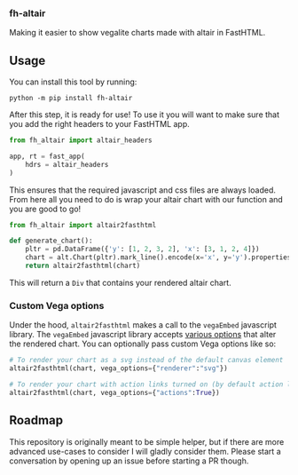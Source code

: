 ### fh-altair

Making it easier to show vegalite charts made with altair in FastHTML.

## Usage

You can install this tool by running:

```
python -m pip install fh-altair
```

After this step, it is ready for use! To use it you will want to make sure that you add the right headers to your FastHTML app. 

```python
from fh_altair import altair_headers

app, rt = fast_app(
    hdrs = altair_headers
)
```

This ensures that the required javascript and css files are always loaded. From here all you need to do is wrap your altair chart with our function and you are good to go!

```python
from fh_altair import altair2fasthtml

def generate_chart():
    pltr = pd.DataFrame({'y': [1, 2, 3, 2], 'x': [3, 1, 2, 4]})
    chart = alt.Chart(pltr).mark_line().encode(x='x', y='y').properties(width=400, height=200)
    return altair2fasthtml(chart)
```

This will return a `Div` that contains your rendered altair chart.

### Custom Vega options

Under the hood, `altair2fasthtml` makes a call to the `vegaEmbed` javascript library. The `vegaEmbed` javascript library accepts [various options](https://github.com/vega/vega-embed?tab=readme-ov-file#options) that alter the rendered chart. You can optionally pass custom Vega options like so:

```python
# To render your chart as a svg instead of the default canvas element
altair2fasthtml(chart, vega_options={"renderer":"svg"})

# To render your chart with action links turned on (by default action links are disabled) 
altair2fasthtml(chart, vega_options={"actions":True})
```

## Roadmap

This repository is originally meant to be simple helper, but if there are more advanced use-cases to consider I will gladly consider them. Please start a conversation by opening up an issue before starting a PR though.

